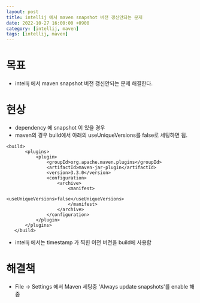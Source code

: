 ```yaml
---
layout: post
title: intellij 에서 maven snapshot 버전 갱신안되는 문제
date: 2022-10-27 16:00:00 +0900
category: [intellij, maven]
tags: [intellij, maven]
---
```


# 목표
 * intellij 에서 maven snapshot 버전 갱신안되는 문제 해결한다.

# 현상
 * dependency 에 snapshot 이 있을 경우
 * maven의 경우 build에서 아래의 useUniqueVersions를 false로 세팅하면 됨.
 ````
 <build>
        <plugins>
            <plugin>
                <groupId>org.apache.maven.plugins</groupId>
                <artifactId>maven-jar-plugin</artifactId>
                <version>3.3.0</version>
                <configuration>
                    <archive>
                        <manifest>
                            <useUniqueVersions>false</useUniqueVersions>
                        </manifest>
                    </archive>
                </configuration>
            </plugin>
        </plugins>
    </build>
 ````
 * intellij 에서는 timestamp 가 찍힌 이전 버전을 build에 사용함

# 해결책
 * File -> Settings 에서 Maven 세팅중 'Always update snapshots'를 enable 해줌